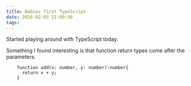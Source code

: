 ```yaml
---
title: Babies first TypeScript
date: 2016-02-03 21:09:30
tags:
---
```


Started playing around with TypeScript today.

Something I found interesting is that function return types come after the parameters.

        function add(x: number, y: number):number{
          return x + y;
        }

